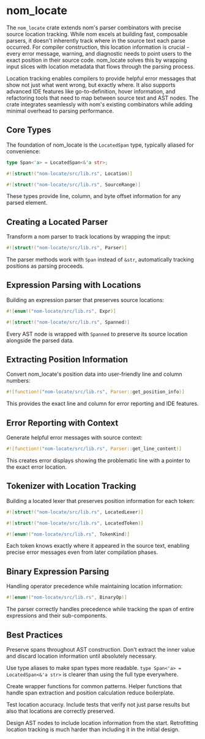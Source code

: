 # nom_locate

The `nom_locate` crate extends nom's parser combinators with precise source location tracking. While nom excels at building fast, composable parsers, it doesn't inherently track where in the source text each parse occurred. For compiler construction, this location information is crucial - every error message, warning, and diagnostic needs to point users to the exact position in their source code. nom_locate solves this by wrapping input slices with location metadata that flows through the parsing process.

Location tracking enables compilers to provide helpful error messages that show not just what went wrong, but exactly where. It also supports advanced IDE features like go-to-definition, hover information, and refactoring tools that need to map between source text and AST nodes. The crate integrates seamlessly with nom's existing combinators while adding minimal overhead to parsing performance.

## Core Types

The foundation of nom_locate is the `LocatedSpan` type, typically aliased for convenience:

```rust
type Span<'a> = LocatedSpan<&'a str>;
```

```rust
#![struct!("nom-locate/src/lib.rs", Location)]
```

```rust
#![struct!("nom-locate/src/lib.rs", SourceRange)]
```

These types provide line, column, and byte offset information for any parsed element.

## Creating a Located Parser

Transform a nom parser to track locations by wrapping the input:

```rust
#![struct!("nom-locate/src/lib.rs", Parser)]
```

The parser methods work with `Span` instead of `&str`, automatically tracking positions as parsing proceeds.

## Expression Parsing with Locations

Building an expression parser that preserves source locations:

```rust
#![enum!("nom-locate/src/lib.rs", Expr)]
```

```rust
#![struct!("nom-locate/src/lib.rs", Spanned)]
```

Every AST node is wrapped with `Spanned` to preserve its source location alongside the parsed data.

## Extracting Position Information

Convert nom_locate's position data into user-friendly line and column numbers:

```rust
#![function!("nom-locate/src/lib.rs", Parser::get_position_info)]
```

This provides the exact line and column for error reporting and IDE features.

## Error Reporting with Context

Generate helpful error messages with source context:

```rust
#![function!("nom-locate/src/lib.rs", Parser::get_line_content)]
```

This creates error displays showing the problematic line with a pointer to the exact error location.

## Tokenizer with Location Tracking

Building a located lexer that preserves position information for each token:

```rust
#![struct!("nom-locate/src/lib.rs", LocatedLexer)]
```

```rust
#![struct!("nom-locate/src/lib.rs", LocatedToken)]
```

```rust
#![enum!("nom-locate/src/lib.rs", TokenKind)]
```

Each token knows exactly where it appeared in the source text, enabling precise error messages even from later compilation phases.

## Binary Expression Parsing

Handling operator precedence while maintaining location information:

```rust
#![enum!("nom-locate/src/lib.rs", BinaryOp)]
```

The parser correctly handles precedence while tracking the span of entire expressions and their sub-components.

## Best Practices

Preserve spans throughout AST construction. Don't extract the inner value and discard location information until absolutely necessary.

Use type aliases to make span types more readable. `type Span<'a> = LocatedSpan<&'a str>` is clearer than using the full type everywhere.

Create wrapper functions for common patterns. Helper functions that handle span extraction and position calculation reduce boilerplate.

Test location accuracy. Include tests that verify not just parse results but also that locations are correctly preserved.

Design AST nodes to include location information from the start. Retrofitting location tracking is much harder than including it in the initial design.
